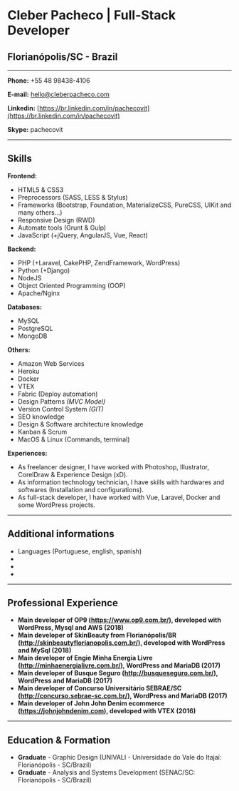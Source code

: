 # Cleber Pacheco | Full-Stack Developer
## Florianópolis/SC - Brazil

---

**Phone:** +55 48 98438-4106

**E-mail:** hello@cleberpacheco.com

**Linkedin:** [https://br.linkedin.com/in/pachecovit](https://br.linkedin.com/in/pachecovit)

**Skype:** pachecovit

---

## Skills

**Frontend:**
* HTML5 & CSS3
* Preprocessors (SASS, LESS & Stylus)
* Frameworks (Bootstrap, Foundation, MaterializeCSS, PureCSS, UIKit and many others...)
* Responsive Design (RWD)
* Automate tools (Grunt & Gulp)
* JavaScript (+jQuery, AngularJS, Vue, React)


**Backend:**
* PHP (+Laravel, CakePHP, ZendFramework, WordPress)
* Python (+Django)
* NodeJS
* Object Oriented Programming (OOP)
* Apache/Nginx

**Databases:**
* MySQL
* PostgreSQL
* MongoDB


**Others:**
* Amazon Web Services
* Heroku
* Docker
* VTEX
* Fabric (Deploy automation)
* Design Patterns *(MVC Model)*
* Version Control System *(GIT)*
* SEO knowledge
* Design & Software architecture knowledge
* Kanban & Scrum
* MacOS & Linux (Commands, terminal)


**Experiences:**
* As freelancer designer, I have worked with Photoshop, Illustrator, CorelDraw & Experience Design (xD).
* As information technology technician, I have skills with hardwares and softwares (Installation and configurations).
* As full-stack developer, I have worked with Vue, Laravel, Docker and some WordPress projects.

---

## Additional informations

* Languages (Portuguese, english, spanish)
* 
* 
* 

---

## Professional Experience

* **Main developer of OP9 (https://www.op9.com.br/), developed with WordPress, Mysql and AWS (2018)**
* **Main developer of SkinBeauty from Florianópolis/BR (http://skinbeautyflorianopolis.com.br/), developed with WordPress and MySql (2018)**
* **Main developer of Engie Minha Energia Livre (http://minhaenergialivre.com.br/), WordPress and MariaDB (2017)**
* **Main developer of Busque Seguro (http://busqueseguro.com.br/), WordPress and MariaDB (2017)**
* **Main developer of Concurso Universitário SEBRAE/SC (http://concurso.sebrae-sc.com.br/), WordPress and MariaDB (2017)**
* **Main developer of John John Denim ecommerce (https://johnjohndenim.com), developed with VTEX (2016)**


---

## Education & Formation

* **Graduate** - Graphic Design (UNIVALI - Universidade do Vale do Itajaí: Florianópolis - SC/Brazil)
* **Graduate** - Analysis and Systems Development (SENAC/SC: Florianópolis - SC/Brazil)